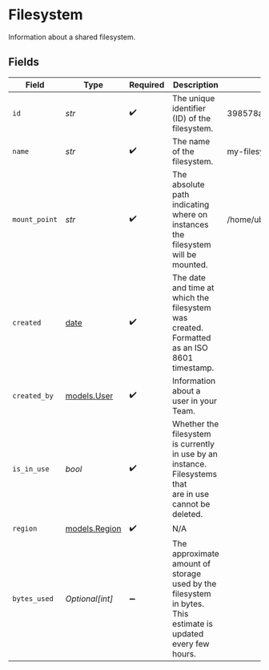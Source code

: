 # Filesystem

Information about a shared filesystem.


## Fields

| Field                                                                                                        | Type                                                                                                         | Required                                                                                                     | Description                                                                                                  | Example                                                                                                      |
| ------------------------------------------------------------------------------------------------------------ | ------------------------------------------------------------------------------------------------------------ | ------------------------------------------------------------------------------------------------------------ | ------------------------------------------------------------------------------------------------------------ | ------------------------------------------------------------------------------------------------------------ |
| `id`                                                                                                         | *str*                                                                                                        | :heavy_check_mark:                                                                                           | The unique identifier (ID) of the filesystem.                                                                | 398578a2336b49079e74043f0bd2cfe8                                                                             |
| `name`                                                                                                       | *str*                                                                                                        | :heavy_check_mark:                                                                                           | The name of the filesystem.                                                                                  | my-filesystem                                                                                                |
| `mount_point`                                                                                                | *str*                                                                                                        | :heavy_check_mark:                                                                                           | The absolute path indicating where on instances the filesystem will be mounted.                              | /home/ubuntu/my-filesystem                                                                                   |
| `created`                                                                                                    | [date](https://docs.python.org/3/library/datetime.html#date-objects)                                         | :heavy_check_mark:                                                                                           | The date and time at which the filesystem was created. Formatted as an ISO 8601 timestamp.                   |                                                                                                              |
| `created_by`                                                                                                 | [models.User](../models/user.md)                                                                             | :heavy_check_mark:                                                                                           | Information about a user in your Team.                                                                       |                                                                                                              |
| `is_in_use`                                                                                                  | *bool*                                                                                                       | :heavy_check_mark:                                                                                           | Whether the filesystem is currently in use by an instance. Filesystems that<br/>are in use cannot be deleted. |                                                                                                              |
| `region`                                                                                                     | [models.Region](../models/region.md)                                                                         | :heavy_check_mark:                                                                                           | N/A                                                                                                          |                                                                                                              |
| `bytes_used`                                                                                                 | *Optional[int]*                                                                                              | :heavy_minus_sign:                                                                                           | The approximate amount of storage used by the filesystem in bytes. This estimate is<br/>updated every few hours. |                                                                                                              |